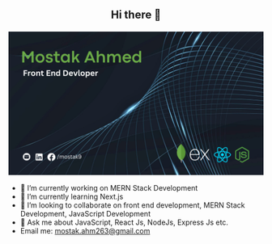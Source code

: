 
## <p align='center'> Hi there 👋</p>


![Cover photo](https://github.com/mostak9/mostak9/blob/main/cover.png?raw=true)

- 🔭 I’m currently working on MERN Stack Development
- 🌱 I’m currently learning Next.js
- 👯 I’m looking to collaborate on front end development, MERN Stack Development, JavaScript Development
- 💬 Ask me about JavaScript, React Js, NodeJs, Express Js etc. 
- Email me: mostak.ahm263@gmail.com

